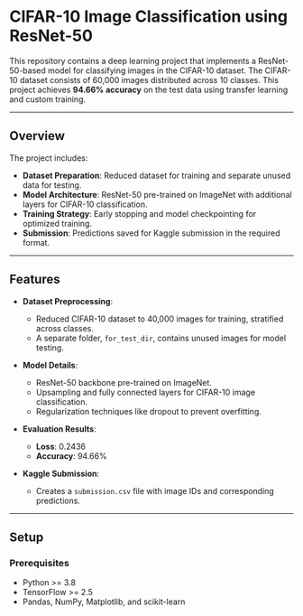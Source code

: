 # CIFAR-10 Image Classification using ResNet-50

This repository contains a deep learning project that implements a ResNet-50-based model for classifying images in the CIFAR-10 dataset. The CIFAR-10 dataset consists of 60,000 images distributed across 10 classes. This project achieves **94.66% accuracy** on the test data using transfer learning and custom training.

---

## Overview

The project includes:
- **Dataset Preparation**: Reduced dataset for training and separate unused data for testing.
- **Model Architecture**: ResNet-50 pre-trained on ImageNet with additional layers for CIFAR-10 classification.
- **Training Strategy**: Early stopping and model checkpointing for optimized training.
- **Submission**: Predictions saved for Kaggle submission in the required format.

---

## Features

- **Dataset Preprocessing**:
  - Reduced CIFAR-10 dataset to 40,000 images for training, stratified across classes.
  - A separate folder, `for_test_dir`, contains unused images for model testing.

- **Model Details**:
  - ResNet-50 backbone pre-trained on ImageNet.
  - Upsampling and fully connected layers for CIFAR-10 image classification.
  - Regularization techniques like dropout to prevent overfitting.

- **Evaluation Results**:
  - **Loss**: 0.2436
  - **Accuracy**: 94.66%

- **Kaggle Submission**:
  - Creates a `submission.csv` file with image IDs and corresponding predictions.

---

## Setup

### Prerequisites
- Python >= 3.8
- TensorFlow >= 2.5
- Pandas, NumPy, Matplotlib, and scikit-learn


